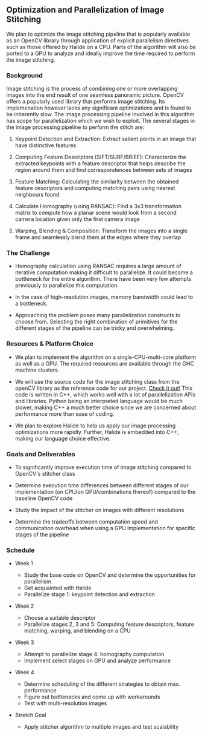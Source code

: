 ## Optimization and Parallelization of Image Stitching

We plan to optimize the image stitching pipeline that is popularly available as an OpenCV library through application of explicit parallelism directives such as those offered by Halide on a CPU. Parts of the algorithm will also be ported to a GPU to analyze and ideally improve the time required to perform the image stitching.



### Background

Image stitching is the process of combining one or more overlapping images into the end result of one seamless panoramic picture. OpenCV offers a popularly used library that performs image stitching. Its implemenation however lacks any significant optimizations and is found to be inherently slow. The image processing pipeline involved in this algorithm has scope for parallelization which we wish to exploit.
The several stages in the image processing pipeline to perform the stitch are:

  1. Keypoint Detection and Extraction: 
    Extract salient points in an image that have distinctive features

  2. Computing Feature Descriptors (SIFT/SURF/BRIEF): 
    Characterize the extracted keypoints with a feature descriptor that helps describe the region around them and find correspondences between sets of images
    
  3. Feature Matching: 
    Calculating the similarity between the obtained feature descriptors and computing matching pairs using nearest neighbours found
  
  4. Calculate Homography (using RANSAC): 
    Find a 3x3 transformation matrix to compute how a planar scene would look from a second camera location given only the first camera image
    
  5. Warping, Blending & Composition: 
    Transform the images into a single frame and seamlessly blend them at the edges where they overlap



### The Challenge

  * Homography calculation using RANSAC requires a large amount of iterative computation making it difficult to parallelize. It could become a bottleneck for the entire algorithm. There have been very few attempts previously to parallelize this computation.
  
  * In the case of high-resolution images, memory bandwidth could lead to a bottleneck.
  
  * Approaching the problem poses many parallelization constructs to choose from. Selecting the right combination of primitives for the different stages of the pipeline can be tricky and overwhelming.
  


### Resources & Platform Choice

  * We plan to implement the algorithm on a single-CPU-multi-core platform as well as a GPU. The required resources are available through the GHC machine clusters.
  
  * We will use the source code for the image stitching class from the openCV library as the reference code for our project. [Check it out!](https://github.com/opencv/opencv/tree/master/modules/stitching/src) This code is written in C++, which works well with a lot of parallelization APIs and libraries. Python being an interpreted language would be much slower, making C++ a much better choice since we are concerned about performance more than ease of coding.
  
  * We plan to explore Halide to help us apply our image processing optimizations more rapidly. Further, Halide is embedded into C++, making our language choice effective.



### Goals and Deliverables

  * To significantly improve execution time of image stitching compared to OpenCV's stitcher class
  
  * Determine execution time differences between different stages of our implementation (on CPU/on GPU/combinations thereof) compared to the baseline OpenCV code
  
  * Study the impact of the stitcher on images with different resolutions
  
  * Determine the tradeoffs between computation speed and communication overhead when using a GPU implementation for specific stages of the pipeline
  


### Schedule

  * Week 1
    - Study the base code on OpenCV and determine the opportunities for parallelism
    - Get acquainted with Halide
    - Parallelize stage 1: keypoint detection and extraction

  * Week 2
    - Choose a suitable descriptor
    - Parallelize stages 2, 3 and 5: Computing feature descriptors, feature matching, warping, and blending on a CPU

  * Week 3
    - Attempt to parallelize stage 4: homography computation
    - Implement select stages on GPU and analyze performance

  * Week 4
    - Determine scheduling of the different strategies to obtain max. performance
    - Figure out bottlenecks and come up with workarounds
    - Test with multi-resolution images

  * Stretch Goal
    - Apply stitcher algorithm to multiple images and test scalability
    
